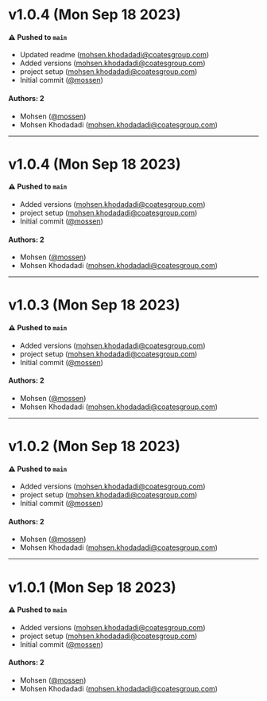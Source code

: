 # v1.0.4 (Mon Sep 18 2023)

#### ⚠️ Pushed to `main`

- Updated readme (mohsen.khodadadi@coatesgroup.com)
- Added versions (mohsen.khodadadi@coatesgroup.com)
- project setup (mohsen.khodadadi@coatesgroup.com)
- Initial commit ([@mossen](https://github.com/mossen))

#### Authors: 2

- Mohsen ([@mossen](https://github.com/mossen))
- Mohsen Khodadadi (mohsen.khodadadi@coatesgroup.com)

---

# v1.0.4 (Mon Sep 18 2023)

#### ⚠️ Pushed to `main`

- Added versions (mohsen.khodadadi@coatesgroup.com)
- project setup (mohsen.khodadadi@coatesgroup.com)
- Initial commit ([@mossen](https://github.com/mossen))

#### Authors: 2

- Mohsen ([@mossen](https://github.com/mossen))
- Mohsen Khodadadi (mohsen.khodadadi@coatesgroup.com)

---

# v1.0.3 (Mon Sep 18 2023)

#### ⚠️ Pushed to `main`

- Added versions (mohsen.khodadadi@coatesgroup.com)
- project setup (mohsen.khodadadi@coatesgroup.com)
- Initial commit ([@mossen](https://github.com/mossen))

#### Authors: 2

- Mohsen ([@mossen](https://github.com/mossen))
- Mohsen Khodadadi (mohsen.khodadadi@coatesgroup.com)

---

# v1.0.2 (Mon Sep 18 2023)

#### ⚠️ Pushed to `main`

- Added versions (mohsen.khodadadi@coatesgroup.com)
- project setup (mohsen.khodadadi@coatesgroup.com)
- Initial commit ([@mossen](https://github.com/mossen))

#### Authors: 2

- Mohsen ([@mossen](https://github.com/mossen))
- Mohsen Khodadadi (mohsen.khodadadi@coatesgroup.com)

---

# v1.0.1 (Mon Sep 18 2023)

#### ⚠️ Pushed to `main`

- Added versions (mohsen.khodadadi@coatesgroup.com)
- project setup (mohsen.khodadadi@coatesgroup.com)
- Initial commit ([@mossen](https://github.com/mossen))

#### Authors: 2

- Mohsen ([@mossen](https://github.com/mossen))
- Mohsen Khodadadi (mohsen.khodadadi@coatesgroup.com)
